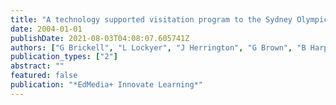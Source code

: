 ```yaml
---
title: "A technology supported visitation program to the Sydney Olympic Park: Learner challenges and teacher support"
date: 2004-01-01
publishDate: 2021-08-03T04:08:07.605741Z
authors: ["G Brickell", "L Lockyer", "J Herrington", "G Brown", "B Harper"]
publication_types: ["2"]
abstract: ""
featured: false
publication: "*EdMedia+ Innovate Learning*"
---
```


